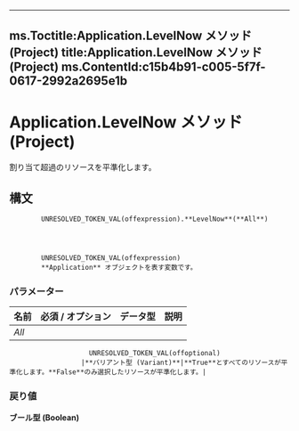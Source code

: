 

---
ms.Toctitle:Application.LevelNow メソッド (Project)
title:Application.LevelNow メソッド (Project)
ms.ContentId:c15b4b91-c005-5f7f-0617-2992a2695e1b
---
# Application.LevelNow メソッド (Project)




割り当て超過のリソースを平準化します。

## 構文

            UNRESOLVED_TOKEN_VAL(offexpression).**LevelNow**(**All**)




            UNRESOLVED_TOKEN_VAL(offexpression)
            **Application** オブジェクトを表す変数です。

### パラメーター

|**名前**|**必須 / オプション**|**データ型**|**説明**|
|---|---|---|---|
|*All*|
                        UNRESOLVED_TOKEN_VAL(offoptional)
                      |**バリアント型 (Variant)**|**True**とすべてのリソースが平準化します。**False**のみ選択したリソースが平準化します。|



### 戻り値
**ブール型 (Boolean)**






